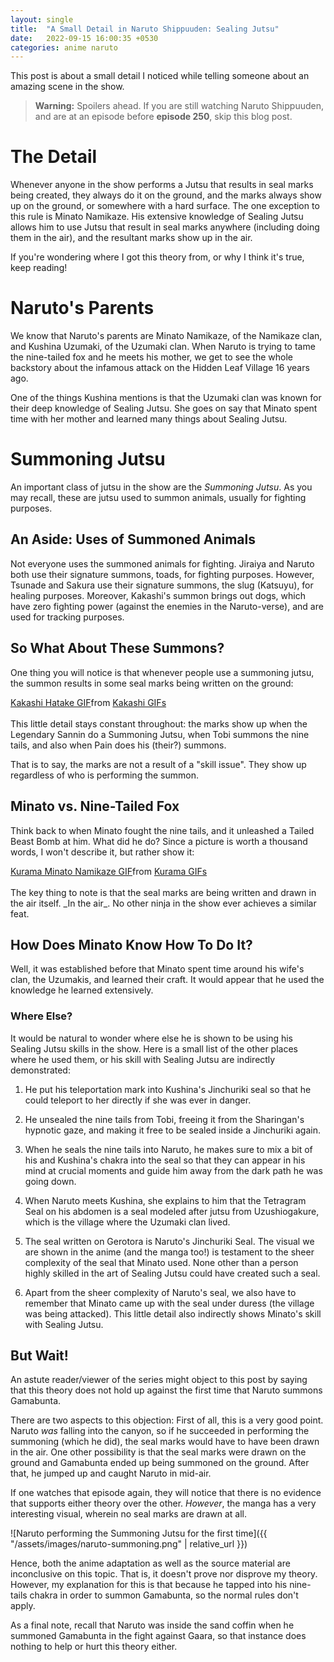 ```yaml
---
layout: single
title:  "A Small Detail in Naruto Shippuuden: Sealing Jutsu"
date:   2022-09-15 16:00:35 +0530
categories: anime naruto
---
```


This post is about a small detail I noticed while telling someone about an amazing scene in the show.

> **Warning:**
> Spoilers ahead. If you are still watching Naruto Shippuuden, and are at an episode before **episode 250**, skip this blog post.

# The Detail

Whenever anyone in the show performs a Jutsu that results in seal marks being created, they always do it on the ground, and the marks always show up on the ground, or somewhere with a hard surface. The one exception to this rule is Minato Namikaze. His extensive knowledge of Sealing Jutsu allows him to use Jutsu that result in seal marks anywhere (including doing them in the air), and the resultant marks show up in the air.

If you're wondering where I got this theory from, or why I think it's true, keep reading!

# Naruto's Parents

We know that Naruto's parents are Minato Namikaze, of the Namikaze clan, and Kushina Uzumaki, of the Uzumaki clan. When Naruto is trying to tame the nine-tailed fox and he meets his mother, we get to see the whole backstory about the infamous attack on the Hidden Leaf Village 16 years ago.

One of the things Kushina mentions is that the Uzumaki clan was known for their deep knowledge of Sealing Jutsu. She goes on say that Minato spent time with her mother and learned many things about Sealing Jutsu.

# Summoning Jutsu

An important class of jutsu in the show are the _Summoning Jutsu_. As you may recall, these are jutsu used to summon animals, usually for fighting purposes.

## An Aside: Uses of Summoned Animals

Not everyone uses the summoned animals for fighting. Jiraiya and Naruto both use their signature summons, toads, for fighting purposes. However, Tsunade and Sakura use their signature summons, the slug (Katsuyu), for healing purposes. Moreover, Kakashi's summon brings out dogs, which have zero fighting power (against the enemies in the Naruto-verse), and are used for tracking purposes.

## So What About These Summons?

One thing you will notice is that whenever people use a summoning jutsu, the summon results in some seal marks being written on the ground:
<!-- markdownlint-disable MD033 -->
<div class="tenor-gif-embed" data-postid="12217932" data-share-method="host" data-aspect-ratio="1.305" data-width="100%"><a href="https://tenor.com/view/kakashi-hatake-summoning-jutsu-naruto-gif-12217932">Kakashi Hatake GIF</a>from <a href="https://tenor.com/search/kakashi-gifs">Kakashi GIFs</a></div> <script type="text/javascript" async src="https://tenor.com/embed.js"></script><br/>
<!-- markdownlint-enable MD033 -->
This little detail stays constant throughout: the marks show up when the Legendary Sannin do a Summoning Jutsu, when Tobi summons the nine tails, and also when Pain does his (their?) summons.

That is to say, the marks are not a result of a "skill issue". They show up regardless of who is performing the summon.

## Minato vs. Nine-Tailed Fox

Think back to when Minato fought the nine tails, and it unleashed a Tailed Beast Bomb at him. What did he do? Since a picture is worth a thousand words, I won't describe it, but rather show it:
<!-- markdownlint-disable MD033 -->
<div class="tenor-gif-embed" data-postid="25695047" data-share-method="host" data-aspect-ratio="1.89349" data-width="100%"><a href="https://tenor.com/view/kurama-minato-namikaze-minato-hokage-flying-raijin-gif-25695047">Kurama Minato Namikaze GIF</a>from <a href="https://tenor.com/search/kurama-gifs">Kurama GIFs</a></div> <script type="text/javascript" async src="https://tenor.com/embed.js"></script><br/>
<!-- markdownlint-enable MD033 -->
The key thing to note is that the seal marks are being written and drawn in the air itself. _In the air_. No other ninja in the show ever achieves a similar feat.

## How Does Minato Know How To Do It?

Well, it was established before that Minato spent time around his wife's clan, the Uzumakis, and learned their craft. It would appear that he used the knowledge he learned extensively.

### Where Else?

It would be natural to wonder where else he is shown to be using his Sealing Jutsu skills in the show. Here is a small list of the other places where he used them, or his skill with Sealing Jutsu are indirectly demonstrated:

1. He put his teleportation mark into Kushina's Jinchuriki seal so that he could teleport to her directly if she was ever in danger.

2. He unsealed the nine tails from Tobi, freeing it from the Sharingan's hypnotic gaze, and making it free to be sealed inside a Jinchuriki again.

3. When he seals the nine tails into Naruto, he makes sure to mix a bit of his and Kushina's chakra into the seal so that they can appear in his mind at crucial moments and guide him away from the dark path he was going down.

4. When Naruto meets Kushina, she explains to him that the Tetragram Seal on his abdomen is a seal modeled after jutsu from Uzushiogakure, which is the village where the Uzumaki clan lived.

5. The seal written on Gerotora is Naruto's Jinchuriki Seal. The visual we are shown in the anime (and the manga too!) is testament to the sheer complexity of the seal that Minato used. None other than a person highly skilled in the art of Sealing Jutsu could have created such a seal.

6. Apart from the sheer complexity of Naruto's seal, we also have to remember that Minato came up with the seal under duress (the village was being attacked). This little detail also indirectly shows Minato's skill with Sealing Jutsu.

## But Wait!

An astute reader/viewer of the series might object to this post by saying that this theory does not hold up against the first time that Naruto summons Gamabunta.

There are two aspects to this objection: First of all, this is a very good point. Naruto _was_ falling into the canyon, so if he succeeded in performing the summoning (which he did), the seal marks would have to have been drawn in the air. One other possibility is that the seal marks were drawn on the ground and Gamabunta ended up being summoned on the ground. After that, he jumped up and caught Naruto in mid-air.

If one watches that episode again, they will notice that there is no evidence that supports either theory over the other. _However_, the manga has a very interesting visual, wherein no seal marks are drawn at all.

![Naruto performing the Summoning Jutsu for the first time]({{ "/assets/images/naruto-summoning.png" | relative_url }})

Hence, both the anime adaptation as well as the source material are inconclusive on this topic. That is, it doesn't prove nor disprove my theory. However, my explanation for this is that because he tapped into his nine-tails chakra in order to summon Gamabunta, so the normal rules don't apply.

As a final note, recall that Naruto was inside the sand coffin when he summoned Gamabunta in the fight against Gaara, so that instance does nothing to help or hurt this theory either.

